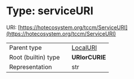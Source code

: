 
# Type: serviceURI




URI: [https://hotecosystem.org/tccm/ServiceURI](https://hotecosystem.org/tccm/ServiceURI)

|  |  |  |
| --- | --- | --- |
| Parent type | | [LocalURI](types/LocalURI.md) |
| Root (builtin) type | | **URIorCURIE** |
| Representation | | str |
